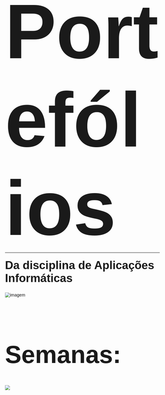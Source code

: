 <html lang="pt">
<head>
    <meta charset="UTF-8">
    <meta name="viewport" content="width=device-width, initial-scale=1.0">
    <title>Portefólios</title>
    <style>
        /* Definições básicas */
        body {
            margin: 0;
            font-family: Arial, sans-serif;
            height: 100vh;
            display: flex;
            flex-direction: column;
        }

/* Primeira seção: Azul escuro */
        .section-darkblue {
            background-color: #2c3e50; /* Azul escuro */
            color: white;
            flex: 1; /* Faz com que a primeira seção ocupe 1/3 da altura total */
            display: flex;
            justify-content: center;
            align-items: center;
            text-align: center;
        }

        /* Segunda seção: Branco */
        .section-white {
            background-color: #ffffff; /* Branco */
            color: black;
            flex: 1; /* A segunda seção ocupa 1/3 da altura total */
            display: flex;
            justify-content: center;
            align-items: center;
            text-align: center;
        }

/* Terceira seção: Branco */
        .section-white-2 {
            background-color: #ffffff; /* Branco */
            color: black;
            flex: 1; /* A terceira seção ocupa 1/3 da altura total */
            display: flex;
            justify-content: center;
            align-items: center;
            text-align: center;
        }

h1 {
    margin: 0;
        }

/* Estilos para a imagem e o conteúdo */
        .image-container img {
            max-width: 100%;
            height: auto;
            display: block;
            margin: auto;
        }

.semana-container {
    display: flex;
    justify-content: space-around;
    flex-wrap: wrap;
        }

.semana-container .semana {
    text-align: center;
        }
    </style>
</head>
<body>
<!-- Primeira seção: Fundo azul escuro -->
    <div class="section-darkblue">
        <h1 style="font-size: 250px; margin-bottom: 0;">Portefólios</h1>
        <hr style="margin: 0;">
        <h1 style="font-size: 37px; margin-top: 20px;">Da disciplina de Aplicações Informáticas</h1>

<div class="image-container">
    <img src="https://github.com/user-attachments/assets/d5cd1c99-8940-4f29-a446-7e3f8a1ae1a6" alt="imagem">
</div>

<h1 style="font-size: 100px;"></h1>

<h1 style="font-size: 80px; margin-top: 50px;">Semanas:</h1>
    </div>
<!-- Segunda seção: Fundo branco -->
    <div class="section-white">
        <div class="semana-container">
            <div class="semana">
                <a href="Semanas/semana1.html">
                    <img src=

